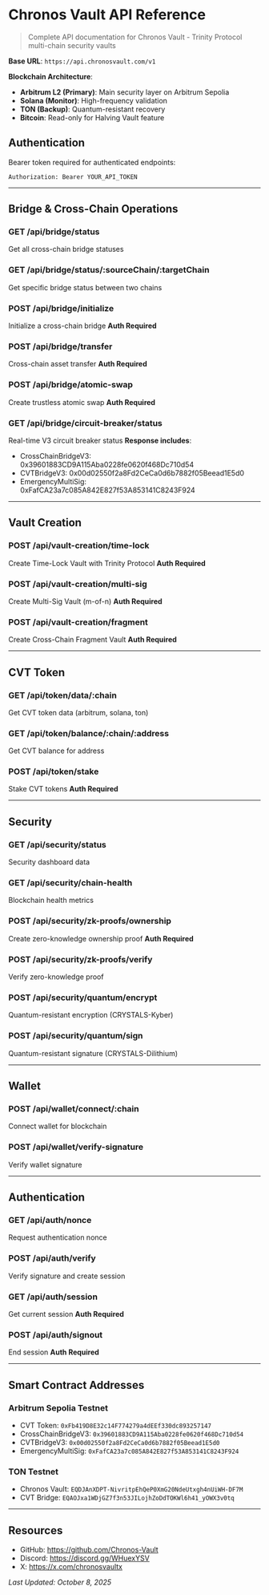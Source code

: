 # Chronos Vault API Reference

> Complete API documentation for Chronos Vault - Trinity Protocol multi-chain security vaults

**Base URL**: `https://api.chronosvault.com/v1`

**Blockchain Architecture**:
- **Arbitrum L2 (Primary)**: Main security layer on Arbitrum Sepolia
- **Solana (Monitor)**: High-frequency validation  
- **TON (Backup)**: Quantum-resistant recovery
- **Bitcoin**: Read-only for Halving Vault feature

## Authentication
Bearer token required for authenticated endpoints:
```
Authorization: Bearer YOUR_API_TOKEN
```

---

## Bridge & Cross-Chain Operations

### GET /api/bridge/status
Get all cross-chain bridge statuses

### GET /api/bridge/status/:sourceChain/:targetChain
Get specific bridge status between two chains

### POST /api/bridge/initialize
Initialize a cross-chain bridge
**Auth Required**

### POST /api/bridge/transfer
Cross-chain asset transfer
**Auth Required**

### POST /api/bridge/atomic-swap
Create trustless atomic swap
**Auth Required**

### GET /api/bridge/circuit-breaker/status
Real-time V3 circuit breaker status
**Response includes**:
- CrossChainBridgeV3: 0x39601883CD9A115Aba0228fe0620f468Dc710d54
- CVTBridgeV3: 0x00d02550f2a8Fd2CeCa0d6b7882f05Beead1E5d0
- EmergencyMultiSig: 0xFafCA23a7c085A842E827f53A853141C8243F924

---

## Vault Creation

### POST /api/vault-creation/time-lock
Create Time-Lock Vault with Trinity Protocol
**Auth Required**

### POST /api/vault-creation/multi-sig
Create Multi-Sig Vault (m-of-n)
**Auth Required**

### POST /api/vault-creation/fragment
Create Cross-Chain Fragment Vault
**Auth Required**

---

## CVT Token

### GET /api/token/data/:chain
Get CVT token data (arbitrum, solana, ton)

### GET /api/token/balance/:chain/:address
Get CVT balance for address

### POST /api/token/stake
Stake CVT tokens
**Auth Required**

---

## Security

### GET /api/security/status
Security dashboard data

### GET /api/security/chain-health
Blockchain health metrics

### POST /api/security/zk-proofs/ownership
Create zero-knowledge ownership proof
**Auth Required**

### POST /api/security/zk-proofs/verify
Verify zero-knowledge proof

### POST /api/security/quantum/encrypt
Quantum-resistant encryption (CRYSTALS-Kyber)

### POST /api/security/quantum/sign
Quantum-resistant signature (CRYSTALS-Dilithium)

---

## Wallet

### POST /api/wallet/connect/:chain
Connect wallet for blockchain

### POST /api/wallet/verify-signature
Verify wallet signature

---

## Authentication

### GET /api/auth/nonce
Request authentication nonce

### POST /api/auth/verify
Verify signature and create session

### GET /api/auth/session
Get current session
**Auth Required**

### POST /api/auth/signout
End session
**Auth Required**

---

## Smart Contract Addresses

### Arbitrum Sepolia Testnet
- CVT Token: `0xFb419D8E32c14F774279a4dEEf330dc893257147`
- CrossChainBridgeV3: `0x39601883CD9A115Aba0228fe0620f468Dc710d54`
- CVTBridgeV3: `0x00d02550f2a8Fd2CeCa0d6b7882f05Beead1E5d0`
- EmergencyMultiSig: `0xFafCA23a7c085A842E827f53A853141C8243F924`

### TON Testnet
- Chronos Vault: `EQDJAnXDPT-NivritpEhQeP0XmG20NdeUtxgh4nUiWH-DF7M`
- CVT Bridge: `EQAOJxa1WDjGZ7f3n53JILojhZoDdTOKWl6h41_yOWX3v0tq`

---

## Resources
- GitHub: https://github.com/Chronos-Vault
- Discord: https://discord.gg/WHuexYSV
- X: https://x.com/chronosvaultx

*Last Updated: October 8, 2025*
